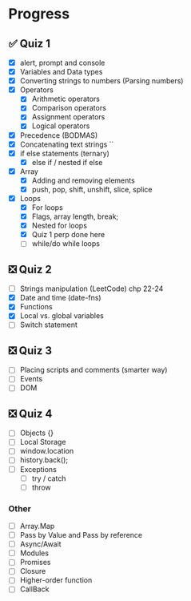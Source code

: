 # Progress

## ✅ Quiz 1

- [x] alert, prompt and console
- [x] Variables and Data types
- [x] Converting strings to numbers (Parsing numbers)
- [x] Operators
  - [x] Arithmetic operators
  - [x] Comparison operators
  - [x] Assignment operators
  - [x] Logical operators
- [x] Precedence (BODMAS)
- [x] Concatenating text strings ``
- [x] if else statements (ternary)
  - [x] else if / nested if else
- [x] Array
  - [x] Adding and removing elements
  - [x] push, pop, shift, unshift, slice, splice
- [x] Loops
  - [x] For loops
  - [x] Flags, array length, break;
  - [x] Nested for loops
  - [x] Quiz 1 perp done here
  - [ ] while/do while loops

## ❎ Quiz 2

- [ ] Strings manipulation (LeetCode) chp 22-24
- [x] Date and time (date-fns)
- [x] Functions
- [x] Local vs. global variables
- [ ] Switch statement

## ❎ Quiz 3

- [ ] Placing scripts and comments (smarter way)
- [ ] Events
- [ ] DOM

## ❎ Quiz 4

- [ ] Objects {}
- [ ] Local Storage
- [ ] window.location
- [ ] history.back();
- [ ] Exceptions
  - [ ] try / catch
  - [ ] throw

### Other

- [ ] Array.Map
- [ ] Pass by Value and Pass by reference
- [ ] Async/Await
- [ ] Modules
- [ ] Promises
- [ ] Closure
- [ ] Higher-order function
- [ ] CallBack
